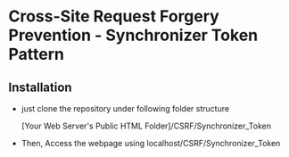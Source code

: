 # Cross-Site Request Forgery Prevention - Synchronizer Token Pattern

## Installation

- just clone the repository under following folder structure

  [Your Web Server's Public HTML Folder]/CSRF/Synchronizer_Token

- Then, Access the webpage using localhost/CSRF/Synchronizer_Token
